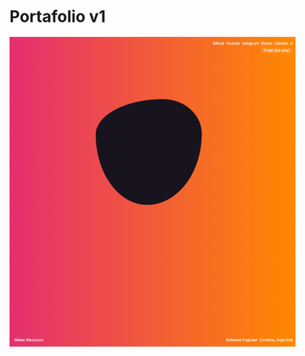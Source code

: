 # Portafolio v1

![just-the-basics](https://github.com/i-am-mmazzucco/mmazzucco/blob/main/images/portfolio-v1.png)


